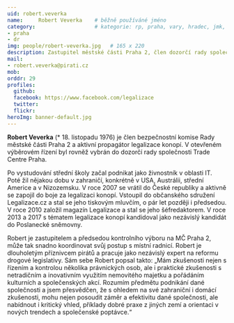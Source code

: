 ```yaml
---
uid: robert.veverka
name:     Robert Veverka  	# běžně používáné jméno
category:                 	# kategorie: rp, praha, vary, hradec, jmk, senat
- praha
- dr
img: people/robert-veverka.jpg   # 165 x 220
description: Zastupitel městské části Praha 2, člen dozorčí rady společnosti Trade Centre Praha     	# kratký popis, max 160 znaků
mail:
- robert.veverka@pirati.cz
mob:
orddr: 29
profiles:
  github:       
  facebook: https://www.facebook.com/legalizace
  twitter: 		  
  flickr:		  
heroImg: banner-default.jpg  
---
```


**Robert Veverka** (* 18. listopadu 1976) je člen bezpečnostní komise Rady městské části Praha 2 a aktivní propagátor legalizace konopí. V otevřeném výběrovém řízení byl rovněž vybrán do dozorčí rady společnosti Trade Centre Praha.

Po vystudování střední školy začal podnikat jako živnostník v oblasti IT. Poté žil nějakou dobu v zahraničí, konkrétně v USA, Austrálii, střední Americe a v Nizozemsku. V roce 2007 se vrátil do České republiky a aktivně se zapojil do boje za legalizaci konopí. Vstoupil do občanského sdružení Legalizace.cz a stal se jeho tiskovým mluvčím, o pár let později i předsedou. V roce 2010 založil magazín Legalizace a stal se jeho šéfredaktorem. V roce 2013 a 2017 s tématem legalizace konopí kandidoval jako nezávislý kandidát do Poslanecké sněmovny.

Robert je zastupitelem a předsedou kontrolního výboru na MČ Praha 2, může tak snadno koordinovat svůj postup s místní radnicí. Robert je dlouholetým příznivcem pirátů a pracuje jako nezávislý expert na reformu drogové legislativy. Sám sebe Robert popsal takto: „Mám zkušenosti nejen s řízením a kontrolou několika právnických osob, ale i praktické zkušenosti s netradičním a inovativním využitím nemovitého majetku a pořádáním kulturních a společenských akcí. Rozumím předmětu podnikání dané společnosti a jsem přesvědčen, že s ohledem na své zahraniční i domácí zkušenosti, mohu nejen posoudit záměr a efektivitu dané společnosti, ale nabídnout i kritický vhled, příklady dobré praxe z jiných zemí a orientaci v nových trendech a společenské poptávce.“




